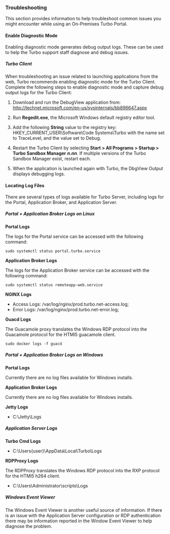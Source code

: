### Troubleshooting

This section provides information to help troubleshoot common issues you might encounter while using an On-Premises Turbo Portal.

#### Enable Diagnostic Mode

Enabling diagnostic mode generates debug output logs. These can be used to help the Turbo support staff diagnose and debug issues.

##### Turbo Client

When troubleshooting an issue related to launching applications from the web, Turbo recommends enabling diagnostic mode for the Turbo Client. Complete the following steps to enable diagnostic mode and capture debug output logs for the Turbo Client:

1. Download and run the DebugView application from: http://technet.microsoft.com/en-us/sysinternals/bb896647.aspx

2. Run **Regedit.exe**, the Microsoft Windows default registry editor tool.

3. Add the following **String** value to the registry key: HKEY_CURRENT_USER\Software\Code Systems\Turbo with the name set to TraceLevel, and the value set to Debug.

4. Restart the Turbo Client by selecting **Start > All Programs > Startup > Turbo Sandbox Manager** ***n.nn***. If multiple versions of the Turbo Sandbox Manager exist, restart each.

5. When the application is launched again with Turbo, the DbgView Output displays debugging logs.


#### Locating Log Files

There are several types of logs available for Turbo Server, including logs for the Portal, Application Broker, and Application Server.

##### Portal + Application Broker Logs on Linux

**Portal Logs**

The logs for the Portal service can be accessed with the following command:

    sudo systemctl status portal.turbo.service

**Application Broker Logs**

The logs for the Application Broker service can be accessed with the following command:

    sudo systemctl status remoteapp-web.service

**NGINX Logs**

- Access Logs: /var/log/nginx/prod.turbo.net-access.log;
- Error Logs: /var/log/nginx/prod.turbo.net-error.log;

**Guacd Logs**

The Guacamole proxy translates the Windows RDP protocol into the Guacamole protocol for the HTMl5 guacamole client.
    
    sudo docker logs -f guacd


##### Portal + Application Broker Logs on Windows

**Portal Logs**

Currently there are no log files available for Windows installs.

**Application Broker Logs**

Currently there are no log files available for Windows installs.

**Jetty Logs**

- C:\Jetty\Logs


##### Application Server Logs

**Turbo Cmd Logs**

- C:\Users\{user}\AppData\Local\Turbo\Logs

**RDPProxy Logs**

The RDPProxy translates the Windows RDP protocol into the RXP protocol for the HTMl5 h264 client.

- C:\Users\Administrator\scripts\Logs


##### Windows Event Viewer

The Windows Event Viewer is another useful source of information. If there is an issue with the Application Server configuration or RDP authentication there may be information reported in the Window Event Viewer to help diagnose the problem.